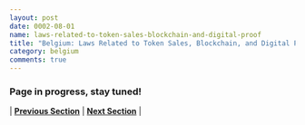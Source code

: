 ```yaml
---
layout: post
date: 0002-08-01
name: laws-related-to-token-sales-blockchain-and-digital-proof
title: "Belgium: Laws Related to Token Sales, Blockchain, and Digital Proof"
category: belgium
comments: true
---
```


### Page in progress, stay tuned!



| **[Previous Section]( https://neo-project.github.io/global-blockchain-compliance-hub//belgium/belgium-governing-by-law.html)** | **[Next Section]( https://neo-project.github.io/global-blockchain-compliance-hub//belgium/belgium-securities-related-laws.html)** |
